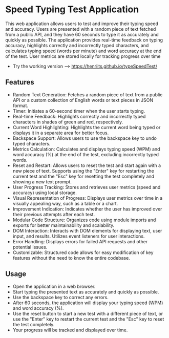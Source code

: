 
# Speed Typing Test Application

This web application allows users to test and improve their typing speed and accuracy. Users are presented with a random piece of text fetched from a public API, and they have 60 seconds to type it as accurately and quickly as possible. The application provides real-time feedback on typing accuracy, highlights correctly and incorrectly typed characters, and calculates typing speed (words per minute) and word accuracy at the end of the test. User metrics are stored locally for tracking progress over time

- Try the working version --> https://henriits.github.io/typeSpeedTest/


## Features

- Random Text Generation: Fetches a random piece of text from a public API or a custom collection of English words or text pieces in JSON format.
- Timer: Initiates a 60-second timer when the user starts typing.
- Real-time Feedback: Highlights correctly and incorrectly typed characters in shades of green and red, respectively.
- Current Word Highlighting: Highlights the current word being typed or displays it in a separate area for better focus.
- Backspace Support: Allows users to use the backspace key to undo typed characters.
- Metrics Calculation: Calculates and displays typing speed (WPM) and word accuracy (%) at the end of the test, excluding incorrectly typed words.
- Reset and Restart: Allows users to reset the test and start again with a new piece of text. Supports using the "Enter" key for restarting the current test and the "Esc" key for resetting the test completely and showing a new text prompt.
- User Progress Tracking: Stores and retrieves user metrics (speed and accuracy) using local storage.
- Visual Representation of Progress: Displays user metrics over time in a visually appealing way, such as a table or a chart.
- Improvement Indication: Indicates whether the user has improved over their previous attempts after each test.
- Modular Code Structure: Organizes code using module imports and exports for better maintainability and scalability.
- DOM Interaction: Interacts with DOM elements for displaying text, user input, and results. Utilizes event listeners for user interactions.
- Error Handling: Displays errors for failed API requests and other potential issues.
- Customizable: Structured code allows for easy modification of key features without the need to know the entire codebase.


## Usage



- Open the application in a web browser. 
- Start typing the presented text as accurately and quickly as possible.
- Use the backspace key to correct any errors.
- After 60 seconds, the application will display your typing speed (WPM) and word accuracy (%).
- Use the reset button to start a new test with a different piece of text, or use the "Enter" key to restart the current test and the "Esc" key to reset the test completely.
- Your progress will be tracked and displayed over time.